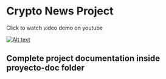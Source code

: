 # Crypto News Project

Click to watch video demo on youtube

[![Alt text](https://img.youtube.com/vi/qMITMyFAJnM/0.jpg)](https://www.youtube.com/watch?v=qMITMyFAJnM)

## Complete project documentation inside proyecto-doc folder
